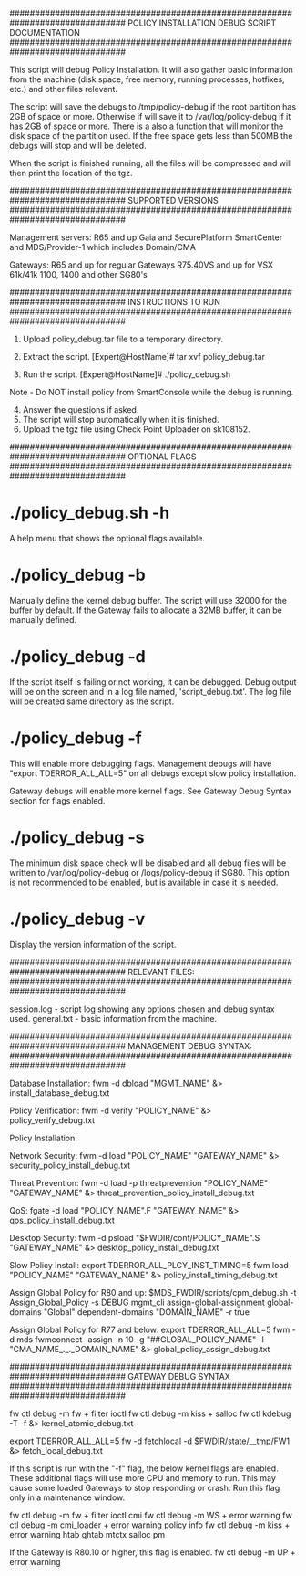 ###############################################################################
POLICY INSTALLATION DEBUG SCRIPT DOCUMENTATION
###############################################################################

This script will debug Policy Installation.
It will also gather basic information from the machine (disk space,
free memory, running processes, hotfixes, etc.) and other files relevant.

The script will save the debugs to /tmp/policy-debug if the root partition
has 2GB of space or more. Otherwise if will save it to /var/log/policy-debug
if it has 2GB of space or more. There is a also a function that will monitor
the disk space of the partition used. If the free space gets less than 500MB
the debugs will stop and will be deleted.

When the script is finished running, all the files will be compressed
and will then print the location of the tgz.


###############################################################################
SUPPORTED VERSIONS
###############################################################################

Management servers:
R65 and up
Gaia and SecurePlatform
SmartCenter and MDS/Provider-1 which includes Domain/CMA

Gateways:
R65 and up for regular Gateways
R75.40VS and up for VSX
61k/41k
1100, 1400 and other SG80's


###############################################################################
INSTRUCTIONS TO RUN
###############################################################################

1. Upload policy_debug.tar file to a temporary directory.

2. Extract the script.
  [Expert@HostName]# tar xvf policy_debug.tar

3. Run the script.
  [Expert@HostName]# ./policy_debug.sh

Note - Do NOT install policy from SmartConsole while the debug is running.

4. Answer the questions if asked.
5. The script will stop automatically when it is finished.
6. Upload the tgz file using Check Point Uploader on sk108152.


###############################################################################
OPTIONAL FLAGS
###############################################################################

# ./policy_debug.sh -h

A help menu that shows the optional flags available.


# ./policy_debug -b

Manually define the kernel debug buffer.
The script will use 32000 for the buffer by default.
If the Gateway fails to allocate a 32MB buffer, it can be manually defined.


# ./policy_debug -d

If the script itself is failing or not working, it can be debugged.
Debug output will be on the screen and in a log file named, 'script_debug.txt'.
The log file will be created same directory as the script.


# ./policy_debug -f

This will enable more debugging flags.
Management debugs will have "export TDERROR_ALL_ALL=5" on all
debugs except slow policy installation.

Gateway debugs will enable more kernel flags.
See Gateway Debug Syntax section for flags enabled.


# ./policy_debug -s

The minimum disk space check will be disabled and all debug files will be
written to /var/log/policy-debug or /logs/policy-debug if SG80.
This option is not recommended to be enabled, but is available in case it is needed.


# ./policy_debug -v

Display the version information of the script.


###############################################################################
RELEVANT FILES:
###############################################################################

session.log - script log showing any options chosen and debug syntax used.
general.txt - basic information from the machine.


###############################################################################
MANAGEMENT DEBUG SYNTAX:
###############################################################################

Database Installation:
fwm -d dbload "MGMT_NAME" &> install_database_debug.txt

Policy Verification:
fwm -d verify "POLICY_NAME" &> policy_verify_debug.txt


Policy Installation:

Network Security:
fwm -d load "POLICY_NAME" "GATEWAY_NAME" &> security_policy_install_debug.txt

Threat Prevention:
fwm -d load -p threatprevention "POLICY_NAME" "GATEWAY_NAME" &> threat_prevention_policy_install_debug.txt

QoS:
fgate -d load "POLICY_NAME".F "GATEWAY_NAME" &> qos_policy_install_debug.txt

Desktop Security:
fwm -d psload "$FWDIR/conf/POLICY_NAME".S "GATEWAY_NAME" &> desktop_policy_install_debug.txt

Slow Policy Install:
export TDERROR_ALL_PLCY_INST_TIMING=5
fwm load "POLICY_NAME" "GATEWAY_NAME" &> policy_install_timing_debug.txt

Assign Global Policy for R80 and up:
$MDS_FWDIR/scripts/cpm_debug.sh -t Assign_Global_Policy -s DEBUG
mgmt_cli assign-global-assignment global-domains "Global" dependent-domains "DOMAIN_NAME" -r true

Assign Global Policy for R77 and below:
export TDERROR_ALL_ALL=5
fwm -d mds fwmconnect -assign -n 10 -g "##GLOBAL_POLICY_NAME" -l "CMA_NAME_._._DOMAIN_NAME" &> global_policy_assign_debug.txt


###############################################################################
GATEWAY DEBUG SYNTAX
###############################################################################

fw ctl debug -m fw + filter ioctl
fw ctl debug -m kiss + salloc
fw ctl kdebug -T -f &> kernel_atomic_debug.txt

export TDERROR_ALL_ALL=5
fw -d fetchlocal -d $FWDIR/state/__tmp/FW1 &> fetch_local_debug.txt

If this script is run with the "-f" flag, the below kernel flags are enabled.
These additional flags will use more CPU and memory to run.
This may cause some loaded Gateways to stop responding or crash.
Run this flag only in a maintenance window.

fw ctl debug -m fw + filter ioctl cmi
fw ctl debug -m WS + error warning
fw ctl debug -m cmi_loader + error warning policy info
fw ctl debug -m kiss + error warning htab ghtab mtctx salloc pm

If the Gateway is R80.10 or higher, this flag is enabled.
fw ctl debug -m UP + error warning
